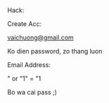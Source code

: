 Hack:

Create Acc:

vaichuong@gmail.com

Ko dien password, zo thang luon


Email Address:

" or "1" = "1

Bo wa cai pass ;)